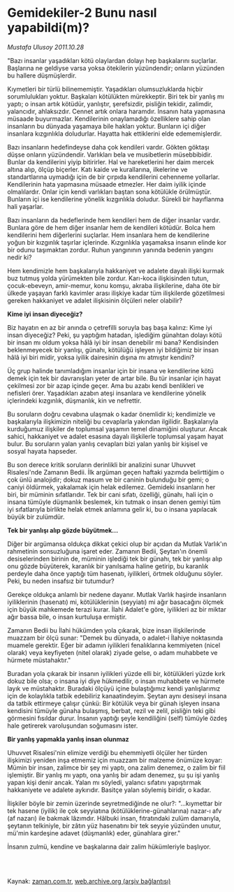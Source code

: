 # Gemidekiler-2 Bunu nasıl yapabildi(m)?

*Mustafa Ulusoy 2011.10.28*

<td class="columnist-detail">
<p>"Bazı insanlar yaşadıkları kötü olaylardan dolayı hep başkalarını suçlarlar. Başlarına ne geldiyse varsa yoksa ötekilerin yüzündendir; onların yüzünden bu hallere düşmüşlerdir.</p>
<p>
<div id="haberMetinDiv">
<p> Kıymetleri bir türlü bilinememiştir. Yaşadıkları olumsuzluklarda hiçbir sorumlulukları yoktur. Başkaları kötülükten mürekkeptir. Biri tek bir yanlış mı yaptı; o insan artık kötüdür, yanlıştır, şerefsizdir, pisliğin tekidir, zalimdir, yalancıdır, ahlaksızdır. Cennet artık onlara haramdır. İnsanın hata yapmasına müsaade buyurmazlar. Kendilerinin onaylamadığı özelliklere sahip olan insanların bu dünyada yaşamaya bile hakları yoktur. Bunların içi diğer insanlara kızgınlıkla doludurlar. Hayatta hak ettiklerini elde edememişlerdir.
<p>Bazı insanların hedefindeyse daha çok kendileri vardır. Gökten göktaşı düşse onların yüzündendir. Varlıkları bela ve musibetlerin müsebbibidir. Bunlar da kendilerini yiyip bitirirler. Hal ve hareketlerini her daim mercek altına alıp, ölçüp biçerler. Katı kaide ve kurallarına, ilkelerine ve standartlarına uymadığı için de bir çırpıda kendilerini cehenneme yollarlar. Kendilerinin hata yapmasına müsaade etmezler. Her daim iyilik içinde olmalılardır. Onlar için kendi varlıkları baştan sona kötülükle örülmüştür. Bunların içi ise kendilerine yönelik kızgınlıkla doludur. Sürekli bir hayıflanma hali yaşarlar.
<p> Bazı insanların da hedeflerinde hem kendileri hem de diğer insanlar vardır. Bunlara göre de hem diğer insanlar hem de kendileri kötüdür. Bolca hem kendilerini hem diğerlerini suçlarlar. Hem insanlara hem de kendilerine yoğun bir kızgınlık taşırlar içlerinde. Kızgınlıkla yaşamaksa insanın elinde kor bir odunu taşımaktan zordur. Ruhun yangınının yanında bedenin yangını nedir ki?
<p>Hem kendimizle hem başkalarıyla hakkaniyet ve adalete dayalı ilişki kurmak buz tutmuş yolda yürümekten bile zordur. Karı-koca ilişkisinden tutun, çocuk-ebeveyn, amir-memur, konu komşu, akraba ilişkilerine, daha öte bir ülkede yaşayan farklı kavimler arası ilişkiye kadar tüm ilişkilerde gözetilmesi gereken hakkaniyet ve adalet ilişkisinin ölçüleri neler olabilir?
<p><b>Kime iyi insan diyeceğiz?</b>
<p>Biz hayatın en az bir anında o çetrefilli soruyla baş başa kalırız: Kime iyi insan diyeceğiz? Peki, şu yaptığım hatadan, işlediğim günahtan dolayı kötü bir insan mı oldum yoksa hâlâ iyi bir insan denebilir mi bana? Kendisinden beklenmeyecek bir yanlışı, günahı, kötülüğü işleyen iyi bildiğimiz bir insan hâlâ iyi biri midir, yoksa iyilik dairesinin dışına mı atmıştır kendini?
<p>Üç grup halinde tanımladığım insanlar için bir insana ve kendilerine kötü demek için tek bir davranışları yeter de artar bile. Bu tür insanlar için hayat çekilmesi zor bir azap içinde geçer. Ama bu azabı kendi benlikleri ve nefisleri örer. Yaşadıkları azabın ateşi insanlara ve kendilerine yönelik içlerindeki kızgınlık, düşmanlık, kin ve nefrettir.
<p> Bu soruların doğru cevabına ulaşmak o kadar önemlidir ki; kendimizle ve başkalarıyla ilişkimizin niteliği bu cevaplarla yakından ilgilidir. Başkalarıyla kurduğumuz ilişkiler de toplumsal yaşamın temel dinamiğini oluşturur. Ancak sahici, hakkaniyet ve adalet esasına dayalı ilişkilerle toplumsal yaşam hayat bulur. Bu soruların yalan yanlış cevapları bizi yalan yanlış bir kişisel ve sosyal hayata hapseder.
<p>Bu son derece kritik soruların derinlikli bir analizini sunar Uhuvvet Risalesi'nde Zamanın Bedii. İlk argüman geçen haftaki yazımda belirttiğim o çok ünlü analojidir; dokuz masum ve bir caninin bulunduğu bir gemi; o caniyi öldürmek, yakalamak için helak edilemez. Gemideki insanların her biri, bir müminin sıfatlarıdır. Tek bir cani sıfatı, özelliği, günahı, hali için o insana tümüyle düşmanlık beslemek, kin tutmak o insan denen gemiyi tüm iyi sıfatlarıyla birlikte helak etmek anlamına gelir ki, bu o insana yapılacak büyük bir zulümdür.
<p><b>Tek bir yanlışı alıp gözde büyütmek...</b>
<p>Diğer bir argümansa oldukça dikkat çekici olup bir açıdan da Mutlak Varlık'ın rahmetinin sonsuzluğuna işaret eder. Zamanın Bedii, Şeytan'ın önemli desiselerinden birinin de, müminin işlediği tek bir günahı, tek bir yanlışı alıp onu gözde büyüterek, karanlık bir yanılsama haline getirip, bu karanlık perdeyle daha önce yaptığı tüm hasenatı, iyilikleri, örtmek olduğunu söyler. Peki, bu neden insafsız bir tutumdur?
<p>Gerekçe oldukça anlamlı bir nedene dayanır. Mutlak Varlık haşirde insanların iyiliklerinin (hasenatı) mi, kötülüklerinin (seyyiatı) mi ağır basacağını ölçmek için büyük mahkemede terazi kurar. İlahi Adalet'e göre, iyilikleri az bir miktar ağır bassa bile, o insan kurtuluşa ermiştir. 
<p>Zamanın Bedii bu İlahi hükümden yola çıkarak, bize insan ilişkilerinde muazzam bir ölçü sunar: "Demek bu dünyada, o adalet-i İlahiye noktasında muamele gerektir. Eğer bir adamın iyilikleri fenalıklarına kemmiyeten (nicel olarak) veya keyfiyeten (nitel olarak) ziyade gelse, o adam muhabbete ve hürmete müstahaktır."
<p>Buradan yola çıkarak bir insanın iyilikleri yüzde elli bir, kötülükleri yüzde kırk dokuz bile olsa; o insana iyi diye hükmedilir, o insan muhabbete ve hürmete layık ve müstahaktır. Buradaki ölçüyü içine bulaştığımız kendi yanlışlarımız için de kolaylıkla tatbik edebiliriz kanaatindeyim. Şeytan aynı desiseyi insana da tatbik ettirmeye çalışır çünkü: Bir kötülük veya bir günah işleyen insana kendisini tümüyle günaha bulaşmış, berbat, rezil ve zelil, pisliğin teki gibi görmesini fısıldar durur. İnsanın yaptığı şeyle kendiliğini (self) tümüyle özdeş hale getirerek varoluşundan soğumasını ister.
<p><b>Bir yanlış yapmakla yanlış insan olunmaz</b>
<p>Uhuvvet Risalesi'nin elimize verdiği bu ehemmiyetli ölçüler her türden ilişkimizi yeniden inşa etmemiz için muazzam bir malzeme önümüze koyar: Mümin bir insan, zalimce bir şey mi yaptı, ona zalim denemez, o zalim bir fiil işlemiştir. Bir yanlış mı yaptı, ona yanlış bir adam denemez, şu şu işi yanlış yapan kişi denir ancak. Yalan mı söyledi, yalancı sıfatını yapıştırmak hakkaniyete ve adalete aykırıdır. Basitçe yalan söylemiş biridir, o kadar.
<p>İlişkiler böyle bir zemin üzerinde seyretmediğinde ne olur?: "...kıymettar bir tek hasene (iyilik) ile çok seyyiatına (kötülüklerine-günahlarına) nazar-ı afv (af nazarı) ile bakmak lâzımdır. Hâlbuki insan, fıtratındaki zulüm damarıyla, şeytanın telkiniyle, bir zâtın yüz hasenatını bir tek seyyie yüzünden unutur, mü'min kardeşine adavet (düşmanlık) eder, günahlara girer."
<p>İnsanın zulmü, kendine ve başkalarına dair zalim hükümleriyle başlıyor.</p></p></p></p></p></p></p></p></p></p></p></p></p></p></p></p></p></p></div>
</p>


<p><br>
		 </br></p></td>

Kaynak: [zaman.com.tr](http://zaman.com.tr/yazar.do?yazino=1195472), [web.archive.org (arşiv bağlantısı)](http://web.archive.org/web/20120114101304/http://www.zaman.com.tr:80/yazar.do?yazino=1195472)
